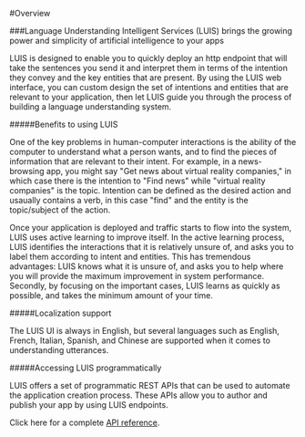 <!-- NavPath: LUIS API
LinkLabel: Overview
Url: LUIS-api/documentation/home
Weight: 100 -->

#Overview

###Language Understanding Intelligent Services (LUIS) brings the growing power and simplicity of artificial intelligence to your apps

LUIS is designed to enable you to quickly deploy an http endpoint that will take the sentences you send it and interpret them in terms of the intention they convey and the key entities that are present. By using the LUIS web interface, you can custom design the set of intentions and entities that are relevant to your application, then let LUIS guide you through the process of building a language understanding system. 

#####Benefits to using LUIS

One of the key problems in human-computer interactions is the ability of the computer to understand what a person wants, and to find the pieces of information that are relevant to their intent. For example, in a news-browsing app, you might say "Get news about virtual reality companies," in which case there is the intention to "Find news" while "virtual reality companies" is the topic. Intention can be defined as the desired action and usaually contains a verb, in this case "find" and the entity is the topic/subject of the action.

Once your application is deployed and traffic starts to flow into the system, LUIS uses active learning to improve itself. In the active learning process, LUIS identifies the interactions that it is relatively unsure of, and asks you to label them according to intent and entities. This has tremendous advantages: LUIS knows what it is unsure of, and asks you to help where you will provide the maximum improvement in system performance. Secondly, by focusing on the important cases, LUIS learns as quickly as possible, and takes the minimum amount of your time. 

#####Localization support 

The LUIS UI is always in English, but several languages such as English, French, Italian, Spanish, and Chinese are supported when it comes to understanding utterances. 

#####Accessing LUIS programmatically 

LUIS offers a set of programmatic REST APIs that can be used to automate the application creation process. These APIs allow you to author and publish your app by using LUIS endpoints. 

Click here for a complete [API reference](https://dev.projectoxford.ai/docs/services/56d95961e597ed0f04b76e58/operations/56f8a55119845511c81de488). 



